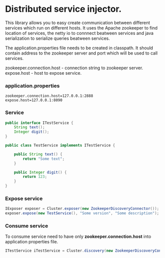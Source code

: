 # Distributed service injector.

This library allows you to easy create communication between different services which run on different hosts. It uses the Apache zookeeper to find location of services, the netty io to connnect beatween services and java serialization to serialize queries beatween services.

The application.properties file needs to be created in classpath. It should contain address to the zookeeper server and port which will be used to call  services.

zookeeper.connection.host - connection string to zookeeper server.<br/>
expose.host - host to expose service.

### application.properties
```properties
zookeeper.connection.host=127.0.0.1:2888
expose.host=127.0.0.1:8090
```

### Service
```java
public interface ITestService {
    String text();
    Integer digit();
}

public class TestService implements ITestService {

    public String text() {
        return "Some text";
    }

    public Integer digit() {
        return 123;
    }
}
```

### Expose service
```java
IExposer exposer = Cluster.exposer(new ZookeeperDiscoveryConnector());
exposer.expose(new TestService(), "Some version", "Some description");
```

### Consume service
To consume service need to have only <b>zookeeper.connection.host</b> into application properties file.

```java
ITestService iTestService = Cluster.discovery(new ZookeeperDiscoveryConnector()).lookup(ITestService.class);
```
